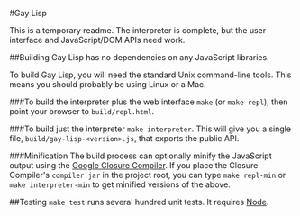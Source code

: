 #Gay Lisp

This is a temporary readme. The interpreter is complete, but the user
interface and JavaScript/DOM APIs need work.

##Building
Gay Lisp has no dependencies on any JavaScript libraries.

To build Gay Lisp, you will need the standard Unix command-line tools.
This means you should probably be using Linux or a Mac.

###To build the interpreter plus the web interface
`make` (or `make repl`), then point your browser to `build/repl.html`.

###To build just the interpreter
`make interpreter`. This will give you a single file,
`build/gay-lisp-<version>.js`, that exports the public API.

###Minification
The build process can optionally minify the JavaScript output using the
[Google Closure Compiler](https://developers.google.com/closure/compiler/).
If you place the Closure Compiler's `compiler.jar` in the project root, you
can type `make repl-min` or `make interpreter-min` to get minified versions
of the above.

##Testing
`make test` runs several hundred unit tests. It requires [Node](http://nodejs.org/).